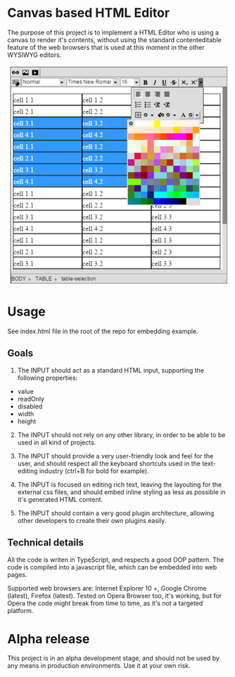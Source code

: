 # Canvas based HTML Editor

The purpose of this project is to implement a HTML Editor who is using
a canvas to render it's contents, without using the standard contenteditable
feature of the web browsers that is used at this moment in the other WYSIWYG editors.

![Editor Preview](/_assets/preview.png?raw=true)

# Usage

See index.html file in the root of the repo for embedding example.

## Goals

1. The INPUT should act as a standard HTML input, supporting the following
   properties:

  * value
  * readOnly
  * disabled
  * width
  * height

2. The INPUT should not rely on any other library, in order to be able to
   be used in all kind of projects.

3. The INPUT should provide a very user-friendly look and feel for the user,
   and should respect all the keyboard shortcuts used in the text-editing
   industry (ctrl+B for bold for example).

4. The INPUT is focused on editing rich text, leaving the layouting for the external
   css files, and should embed inline styling as less as possible in it's generated
   HTML content.

5. The INPUT should contain a very good plugin architecture, allowing other
   developers to create their own plugins easily.

## Technical details

All the code is writen in TypeScript, and respects a good OOP pattern. The code is compiled
into a javascript file, which can be embedded into web pages.

Supported web browsers are: Internet Explorer 10 +, Google Chrome (latest), Firefox (latest).
Tested on Opera Browser too, it's working, but for Opera the code might break from time to
time, as it's not a targeted platform.

# Alpha release

This project is in an alpha development stage, and should not be used by any means
in production environments. Use it at your own risk.
